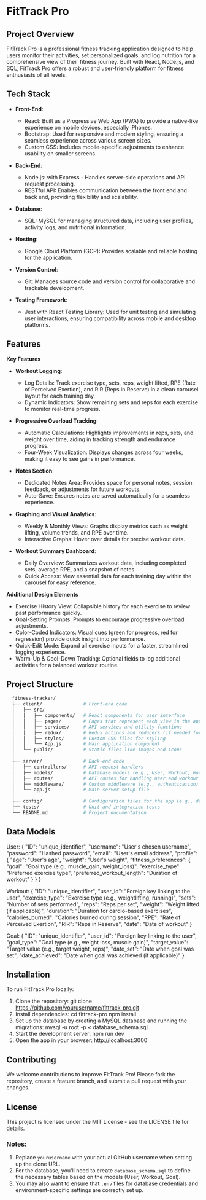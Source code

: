 # FitTrack Pro

## Project Overview
FitTrack Pro is a professional fitness tracking application designed to help users monitor their activities, set personalized goals, and log nutrition for a comprehensive view of their fitness journey. Built with React, Node.js, and SQL, FitTrack Pro offers a robust and user-friendly platform for fitness enthusiasts of all levels.

## Tech Stack
- **Front-End**: 
  - React: Built as a Progressive Web App (PWA) to provide a native-like experience on mobile devices, especially iPhones.
  - Bootstrap: Used for responsive and modern styling, ensuring a seamless experience across various screen sizes.
  - Custom CSS: Includes mobile-specific adjustments to enhance usability on smaller screens.
  
- **Back-End**: 
  - Node.js: with Express - Handles server-side operations and API request processing.
  - RESTful API: Enables communication between the front end and back end, providing flexibility and scalability.

- **Database**: 
  - SQL: MySQL for managing structured data, including user profiles, activity logs, and nutritional information.

- **Hosting**: 
  - Google Cloud Platform (GCP): Provides scalable and reliable hosting for the application.

- **Version Control**: 
  - Git: Manages source code and version control for collaborative and trackable development.

- **Testing Framework**: 
  - Jest with React Testing Library: Used for unit testing and simulating user interactions, ensuring compatibility across mobile and desktop platforms.

## Features
**Key Features**

- **Workout Logging**:
  - Log Details: Track exercise type, sets, reps, weight lifted, RPE (Rate of Perceived Exertion), and RIR (Reps in Reserve) in a clean carousel layout for each training day.
  - Dynamic Indicators: Show remaining sets and reps for each exercise to monitor real-time progress.

- **Progressive Overload Tracking**:
  - Automatic Calculations: Highlights improvements in reps, sets, and weight over time, aiding in tracking strength and endurance progress.
  - Four-Week Visualization: Displays changes across four weeks, making it easy to see gains in performance.

- **Notes Section**:
  - Dedicated Notes Area: Provides space for personal notes, session feedback, or adjustments for future workouts.
  - Auto-Save: Ensures notes are saved automatically for a seamless experience.

- **Graphing and Visual Analytics**:
  - Weekly & Monthly Views: Graphs display metrics such as weight lifting, volume trends, and RPE over time.
  - Interactive Graphs: Hover over details for precise workout data.

- **Workout Summary Dashboard**:
  - Daily Overview: Summarizes workout data, including completed sets, average RPE, and a snapshot of notes.
  - Quick Access: View essential data for each training day within the carousel for easy reference.

**Additional Design Elements**

  - Exercise History View: Collapsible history for each exercise to review past performance quickly.
  - Goal-Setting Prompts: Prompts to encourage progressive overload adjustments.
  - Color-Coded Indicators: Visual cues (green for progress, red for regression) provide quick insight into performance.
  - Quick-Edit Mode: Expand all exercise inputs for a faster, streamlined logging experience.
  - Warm-Up & Cool-Down Tracking: Optional fields to log additional activities for a balanced workout routine.

## Project Structure
  ```bash
    fitness-tracker/
    ├── client/               # Front-end code
    │   ├── src/             
    │   │   ├── components/   # React components for user interface
    │   │   ├── pages/        # Pages that represent each view in the app
    │   │   ├── services/     # API services and utility functions
    │   │   ├── redux/        # Redux actions and reducers (if needed for state management)
    │   │   ├── styles/       # Custom CSS files for styling
    │   │   └── App.js        # Main application component
    │   └── public/           # Static files like images and icons
    │
    ├── server/               # Back-end code
    │   ├── controllers/      # API request handlers
    │   ├── models/           # Database models (e.g., User, Workout, Goal)
    │   ├── routes/           # API routes for handling user and workout data
    │   ├── middleware/       # Custom middleware (e.g., authentication)
    │   └── app.js            # Main server setup file
    │
    ├── config/               # Configuration files for the app (e.g., database, API keys)
    ├── tests/                # Unit and integration tests
    └── README.md             # Project documentation
  ```
## Data Models
  User:
    {
      "ID": "unique_identifier",
      "username": "User's chosen username",
      "password": "Hashed password",
      "email": "User's email address",
      "profile": {
        "age": "User's age",
        "weight": "User's weight",
        "fitness_preferences": {
          "goal": "Goal type (e.g., muscle_gain, weight_loss)",
          "exercise_type": "Preferred exercise type",
          "preferred_workout_length": "Duration of workout"
        }
      }
    }

  Workout:
    {
      "ID": "unique_identifier",
      "user_id": "Foreign key linking to the user",
      "exercise_type": "Exercise type (e.g., weightlifting, running)",
      "sets": "Number of sets performed",
      "reps": "Reps per set",
      "weight": "Weight lifted (if applicable)",
      "duration": "Duration for cardio-based exercises",
      "calories_burned": "Calories burned during session",
      "RPE": "Rate of Perceived Exertion",
      "RIR": "Reps in Reserve",
      "date": "Date of workout"
    }
  
  Goal:
    {
      "ID": "unique_identifier",
      "user_id": "Foreign key linking to the user",
      "goal_type": "Goal type (e.g., weight loss, muscle gain)",
      "target_value": "Target value (e.g., target weight, reps)",
      "date_set": "Date when goal was set",
      "date_achieved": "Date when goal was achieved (if applicable)"
    }

## Installation
  To run FitTrack Pro locally:
  1. Clone the repository:
      git clone https://github.com/yourusername/fittrack-pro.git
  2. Install dependencies:
      cd fittrack-pro
      npm install
  3. Set up the database by creating a MySQL database and running the migrations:
      mysql -u root -p < database_schema.sql
  4. Start the development server:
      npm run dev
  5. Open the app in your browser:
      http://localhost:3000

## Contributing
We welcome contributions to improve FitTrack Pro! Please fork the repository, create a feature branch, and submit a pull request with your changes.

## License
This project is licensed under the MIT License - see the LICENSE file for details.

### Notes:
1. Replace `yourusername` with your actual GitHub username when setting up the clone URL.
2. For the database, you’ll need to create `database_schema.sql` to define the necessary tables based on the models (User, Workout, Goal).
3. You may also want to ensure that `.env` files for database credentials and environment-specific settings are correctly set up.
